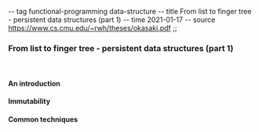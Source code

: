 -- tag functional-programming data-structure
-- title From list to finger tree - persistent data structures (part 1)
-- time 2021-01-17
-- source https://www.cs.cmu.edu/~rwh/theses/okasaki.pdf
;;
### From list to finger tree - persistent data structures (part 1)

<br/>

#### An introduction

#### Immutability

#### Common techniques
